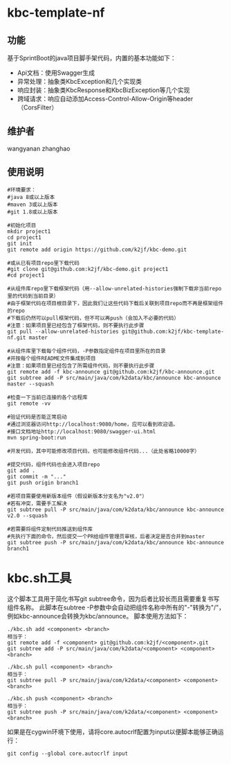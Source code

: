 # kbc-template-nf

## 功能
基于SprintBoot的java项目脚手架代码，内置的基本功能如下：
- Api文档：使用Swagger生成
- 异常处理：抽象类KbcException和几个实现类
- 响应封装：抽象类KbcResponse和KbcBizException等几个实现
- 跨域请求：响应自动添加Access-Control-Allow-Origin等header（CorsFilter）

## 维护者
wangyanan
zhanghao

## 使用说明
```shell
#环境要求：
#java 8或以上版本
#maven 3或以上版本
#git 1.8或以上版本

#初始化项目
mkdir project1
cd project1
git init
git remote add origin https://github.com/k2jf/kbc-demo.git

#或从已有项目repo里下载代码
#git clone git@github.com:k2jf/kbc-demo.git project1
#cd project1

#从组件库repo里下载框架代码（用--allow-unrelated-histories强制下载非当前repo里的代码到当前目录）
#由于框架代码在项目根目录下，因此我们让这些代码下载后关联到项目repo而不再是框架组件的repo
#下载后仍然可以pull框架代码，但不可以再push（会加入不必要的代码）
#注意：如果项目里已经包含了框架代码，则不要执行此步骤
git pull --allow-unrelated-histories git@github.com:k2jf/kbc-template-nf.git master

#从组件库里下载每个组件代码，-P参数指定组件在项目里所在的目录
#并按每个组件README文件集成到项目
#注意：如果项目里已经包含了所需组件代码，则不要执行此步骤
git remote add -f kbc-announce git@github.com:k2jf/kbc-announce.git
git subtree add -P src/main/java/com/k2data/kbc/announce kbc-announce master --squash

#检查一下当前已连接的各个远程库
git remote -vv

#验证代码是否能正常启动
#通过浏览器访问http://localhost:9080/home，应可以看到欢迎语。
#接口文档地址http://localhost:9080/swagger-ui.html
mvn spring-boot:run

#开发代码，其中可能修改项目代码，也可能修改组件代码...（此处省略10000字）

#提交代码，组件代码也会进入项目repo
git add .
git commit -m "..."
git push origin branch1

#若项目需要使用新版本组件（假设新版本分支名为"v2.0"）
#若有冲突，需要手工解决
git subtree pull -P src/main/java/com/k2data/kbc/announce kbc-announce v2.0 --squash

#若需要将组件定制代码推送到组件库
#先执行下面的命令，然后提交一个PR给组件管理员审核，后者决定是否合并到master
git subtree push -P src/main/java/com/k2data/kbc/announce kbc-announce branch1
```
# kbc.sh工具

这个脚本工具用于简化书写git subtree命令，因为后者比较长而且需要重复书写组件名称。
此脚本在subtree -P参数中会自动把组件名称中所有的"-"转换为"/"，例如kbc-announce会转换为kbc/announce。
脚本使用方法如下：
```shell
./kbc.sh add <component> <branch>
相当于：
git remote add -f <component> git@github.com:k2jf/<component>.git
git subtree add -P src/main/java/com/k2data/<component> <component> <branch>

./kbc.sh pull <component> <branch>
相当于：
git subtree pull -P src/main/java/com/k2data/<component> <component> <branch>

./kbc.sh push <component> <branch>
相当于：
git subtree push -P src/main/java/com/k2data/<component> <component> <branch>
```
如果是在cygwin环境下使用，请将core.autocrlf配置为input以便脚本能够正确运行：
```
git config --global core.autocrlf input
```
